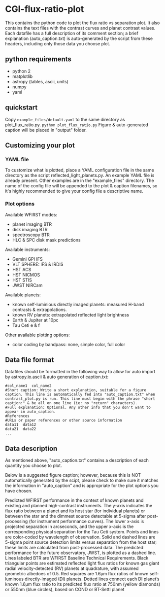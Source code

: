 # CGI-flux-ratio-plot
This contains the python code to plot the flux ratio vs separation plot. It also contains the text files with the contrast curves and planet contrast values. Each datafile has a full description of its comment section; a brief explanation (auto_caption.txt) is auto-generated by the script from these headers, including only those data you choose plot.

## python requirements
* python 2
* matplotlib
* astropy (tables, ascii, units)
* numpy
* yaml

## quickstart
Copy `example_files/default.yaml`  to the same directory as plot_flux_ratio.py.
`python plot_flux_ratio.py`
Figure & auto-generated caption will be placed in "output" folder.

## Customizing your plot

### YAML file
To customize what is plotted, place a YAML configuration file in the same directory as the script reflected_light_planets.py. An example YAML file is already present. Other examples are in the "example_files" directory.  The name of the config file will be appended to the plot & caption filenames, so it's highly recommended to give your config file a descriptive name.

### Plot options

Available WFIRST modes:
* planet imaging BTR
* disk imaging BTR
* spectroscopy BTR
* HLC & SPC disk mask predictions

Available instruments:
* Gemini GPI IFS
* VLT SPHERE: IFS & IRDIS
* HST ACS
* HST NICMOS
* HST STIS
* JWST NIRCam

Available planets:
* known self-luminious directly imaged planets: measured H-band contrasts & extrapolations.
* known RV planets: extrapolated reflected light brightness
* Earth & Jupiter at 10pc
* Tau Ceti e & f

Other available plotting options:
* color coding by bandpass: none, simple color, full color

## Data file format
Datafiles should be formatted in the following way to allow for auto import by astropy.io.ascii & auto generation of caption.txt:
```
#col_name1  col_name2
#Short caption: Write a short explanation, suitable for a figure caption. This line is automatically fed into "auto_caption.txt" when contrast_plot.py is run. This line must begin with the phrase "short caption:" & be all on one line (ie: no "return" characters).
#Full explanation: Optional. Any other info that you don't want to appear in auto_caption.
#References
#URLs or paper references or other source information
data11  data12
data21	data22
...
```
## Data description
As mentioned above, "auto_caption.txt" contains a description of each quantity you choose to plot.

Below is a suggested figure caption; however, because this is NOT automatically generated by the scipt, please check to make sure it matches the information in "auto_caption" and is appropriate for the plot options you have chosen.

Predicted WFIRST performance in the context of known planets and existing and planned high-contrast instruments. The y-axis indicates the flux ratio between a planet and its host star (for individual planets) or between the star and the dimmest source detectable at 5-sigma after post-processing (for instrument performance curves). The lower x-axis is projected separation in arcseconds, and the upper x-axis is the corresponding physical separation for the Tau Ceti system. Points and lines are color-coded by wavelength of observation. Solid and dashed lines are 5-sigma point source detection limits versus separation from the host star; these limits are calculated from post-processed data. The predicted performance for the future observatory, JWST, is plotted as a dashed line. Lines labeled BTR are WFIRST Baseline Technical Requirements. Black triangular points are estimated reflected light flux ratios for known gas giant radial velocity-detected (RV) planets at quadrature, with assumed geometric albedoes of 0.5. Red squares are 1.6μm flux ratios of known self-luminous directly-imaged (DI) planets. Dotted lines connect each DI planet’s known 1.6μm flux ratio to its predicted flux ratio at 750nm (yellow diamonds) or 550nm (blue circles), based on COND or BT-Settl planet






